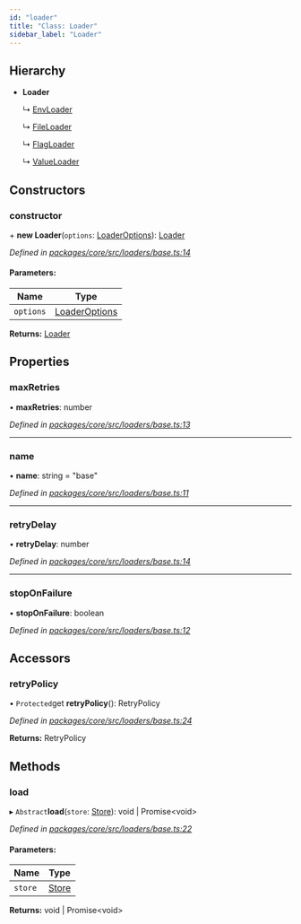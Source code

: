 ```yaml
---
id: "loader"
title: "Class: Loader"
sidebar_label: "Loader"
---
```


## Hierarchy

- **Loader**

  ↳ [EnvLoader](envloader.md)

  ↳ [FileLoader](fileloader.md)

  ↳ [FlagLoader](flagloader.md)

  ↳ [ValueLoader](valueloader.md)

## Constructors

### constructor

\+ **new Loader**(`options`: [LoaderOptions](../interfaces/loaderoptions.md)): [Loader](loader.md)

_Defined in [packages/core/src/loaders/base.ts:14](https://github.com/willsoto/node-konfig/blob/e86bb60/packages/core/src/loaders/base.ts#L14)_

#### Parameters:

| Name      | Type                                            |
| --------- | ----------------------------------------------- |
| `options` | [LoaderOptions](../interfaces/loaderoptions.md) |

**Returns:** [Loader](loader.md)

## Properties

### maxRetries

• **maxRetries**: number

_Defined in [packages/core/src/loaders/base.ts:13](https://github.com/willsoto/node-konfig/blob/e86bb60/packages/core/src/loaders/base.ts#L13)_

---

### name

• **name**: string = "base"

_Defined in [packages/core/src/loaders/base.ts:11](https://github.com/willsoto/node-konfig/blob/e86bb60/packages/core/src/loaders/base.ts#L11)_

---

### retryDelay

• **retryDelay**: number

_Defined in [packages/core/src/loaders/base.ts:14](https://github.com/willsoto/node-konfig/blob/e86bb60/packages/core/src/loaders/base.ts#L14)_

---

### stopOnFailure

• **stopOnFailure**: boolean

_Defined in [packages/core/src/loaders/base.ts:12](https://github.com/willsoto/node-konfig/blob/e86bb60/packages/core/src/loaders/base.ts#L12)_

## Accessors

### retryPolicy

• `Protected`get **retryPolicy**(): RetryPolicy

_Defined in [packages/core/src/loaders/base.ts:24](https://github.com/willsoto/node-konfig/blob/e86bb60/packages/core/src/loaders/base.ts#L24)_

**Returns:** RetryPolicy

## Methods

### load

▸ `Abstract`**load**(`store`: [Store](store.md)): void \| Promise&#60;void>

_Defined in [packages/core/src/loaders/base.ts:22](https://github.com/willsoto/node-konfig/blob/e86bb60/packages/core/src/loaders/base.ts#L22)_

#### Parameters:

| Name    | Type              |
| ------- | ----------------- |
| `store` | [Store](store.md) |

**Returns:** void \| Promise&#60;void>
